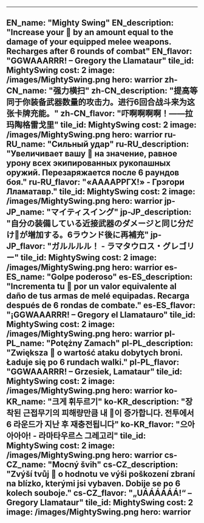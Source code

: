---

EN_name: "Mighty Swing"
EN_description: "Increase your 🔸 by an amount equal to the damage of your equipped melee weapons. Recharges after 6 rounds of combat"
EN_flavor: "GGWAAARRR! – Gregory the Llamataur"
tile_id: MightySwing
cost: 2
image: /images/MightySwing.png
hero: warrior
zh-CN_name: "强力横扫"
zh-CN_description: "提高等同于你装备武器数量的攻击力。进行6回合战斗来为这张卡牌充能。"
zh-CN_flavor: "吓啊啊啊啊！——拉玛陶格雷戈里"
tile_id: MightySwing
cost: 2
image: /images/MightySwing.png
hero: warrior
ru-RU_name: "Сильный удар"
ru-RU_description: "Увеличивает вашу 🔸 на значение, равное урону всех экипированных рукопашных оружий. Перезаряжается после 6 раундов боя."
ru-RU_flavor: "«ААААРРГХ!» - Грэгори Лламатавр."
tile_id: MightySwing
cost: 2
image: /images/MightySwing.png
hero: warrior
jp-JP_name: "マイティスイング"
jp-JP_description: "自分の装備している近接武器のダメージと同じ分だけ🔸が増加する。6ラウンド後に再補充"
jp-JP_flavor: "ガルルルル！ - ラマタウロス・グレゴリー"
tile_id: MightySwing
cost: 2
image: /images/MightySwing.png
hero: warrior
es-ES_name: "Golpe poderoso"
es-ES_description: "Incrementa tu 🔸 por un valor equivalente al daño de tus armas de melé equipadas. Recarga después de 6 rondas de combate."
es-ES_flavor: "¡GGWAAARRR! – Gregory el Llamatauro"
tile_id: MightySwing
cost: 2
image: /images/MightySwing.png
hero: warrior
pl-PL_name: "Potężny Zamach"
pl-PL_description: "Zwiększa 🔸 o wartość ataku dobytych broni. Ładuje się po 6 rundach walki."
pl-PL_flavor: "GGWAAARRR! – Grzesiek, Lamataur"
tile_id: MightySwing
cost: 2
image: /images/MightySwing.png
hero: warrior
ko-KR_name: "크게 휘두르기"
ko-KR_description: "장착된 근접무기의 피해량만큼 내 🔸이 증가합니다. 전투에서 6 라운드가 지난 후 재충전됩니다"
ko-KR_flavor: "으아아아아! - 라마타우르스 그레고리"
tile_id: MightySwing
cost: 2
image: /images/MightySwing.png
hero: warrior
cs-CZ_name: "Mocný švih"
cs-CZ_description: "Zvýší tvůj 🔸 o hodnotu ve výši poškození zbraní na blízko, kterými jsi vybaven. Dobije se po 6 kolech souboje."
cs-CZ_flavor: "„UÁÁÁÁÁÁ!“ – Gregory Llamataur"
tile_id: MightySwing
cost: 2
image: /images/MightySwing.png
hero: warrior
---